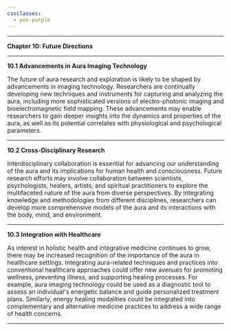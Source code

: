 ```yaml
---
cssclasses:
  - pen-purple
---
```



---

**Chapter 10: Future Directions**

---

**10.1 Advancements in Aura Imaging Technology**

The future of aura research and exploration is likely to be shaped by advancements in imaging technology. Researchers are continually developing new techniques and instruments for capturing and analyzing the aura, including more sophisticated versions of electro-photonic imaging and bioelectromagnetic field mapping. These advancements may enable researchers to gain deeper insights into the dynamics and properties of the aura, as well as its potential correlates with physiological and psychological parameters.

---

**10.2 Cross-Disciplinary Research**

Interdisciplinary collaboration is essential for advancing our understanding of the aura and its implications for human health and consciousness. Future research efforts may involve collaboration between scientists, psychologists, healers, artists, and spiritual practitioners to explore the multifaceted nature of the aura from diverse perspectives. By integrating knowledge and methodologies from different disciplines, researchers can develop more comprehensive models of the aura and its interactions with the body, mind, and environment.

---

**10.3 Integration with Healthcare**

As interest in holistic health and integrative medicine continues to grow, there may be increased recognition of the importance of the aura in healthcare settings. Integrating aura-related techniques and practices into conventional healthcare approaches could offer new avenues for promoting wellness, preventing illness, and supporting healing processes. For example, aura imaging technology could be used as a diagnostic tool to assess an individual's energetic balance and guide personalized treatment plans. Similarly, energy healing modalities could be integrated into complementary and alternative medicine practices to address a wide range of health concerns.

---